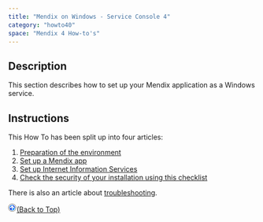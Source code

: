 ```yaml
---
title: "Mendix on Windows - Service Console 4"
category: "howto40"
space: "Mendix 4 How-to's"
---
```

<This preliminary documentation is subject to change. It will be finished as soon as possible.>

## Description

This section describes how to set up your Mendix application as a Windows service.

## Instructions

This How To has been split up into four articles:

1.  [Preparation of the environment](preparation-of-the-environment)
2.  [Set up a Mendix app](set-up-a-mendix-app)
3.  [Set up Internet Information Services](set-up-internet-information-services)
4.  [Check the security of your installation using this checklist](security-checklist-for-your-on-premise-installation)

There is also an article about [troubleshooting](troubleshooting).

[![](attachments/819203/917564.png)](mendix-on-windows---service-console-4)[(Back to Top)](mendix-on-windows---service-console-4)